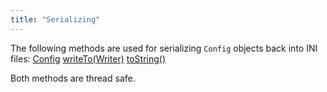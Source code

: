 ```yaml
---
title: "Serializing"
---
```


The following methods are used for serializing `Config` objects back into INI files:
<tree>
<node-0><java-class>[Config]({{API_DOCS}}/org/apache/juneau/config/Config.html)</java-class></node-0>
<node-1><java-method>[writeTo(Writer)]({{API_DOCS}}/org/apache/juneau/config/Config.html#writeTo(Writer))</java-method></node-1>
<node-1><java-method>[toString()]({{API_DOCS}}/org/apache/juneau/config/Config.html#toString())</java-method></node-1>
</tree>

Both methods are thread safe.
